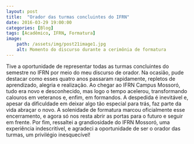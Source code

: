 ```yaml
---
layout: post
title:  "Orador das turmas concluintes do IFRN"
date: 2016-03-29 19:00:00
categories: [Blog]
tags: [Acadêmico, IFRN, Formatura]
image: 
    path: /assets/img/post21image1.jpg
    alt: Momento do discurso durante a cerimônia de formatura
---
```


Tive a oportunidade de representar todas as turmas concluintes do semestre no IFRN por meio do meu discurso de orador. Na ocasião, pude destacar como esses quatro anos passaram rapidamente, repletos de aprendizado, alegria e realização.
Ao chegar ao IFRN Campus Mossoró, tudo era novo e desconhecido, mas logo o tempo acelerou, transformando calouros em veteranos e, enfim, em formandos.
A despedida é inevitável e, apesar da dificuldade em deixar algo tão especial para trás, faz parte da vida abraçar o novo. A solenidade de formatura marcou oficialmente esse encerramento, e agora só nos resta abrir as portas para o futuro e seguir em frente.
Por fim, ressaltei a grandiosidade do IFRN Mossoró, uma experiência indescritível, e agradeci a oportunidade de ser o orador das turmas, um privilégio inesquecível!